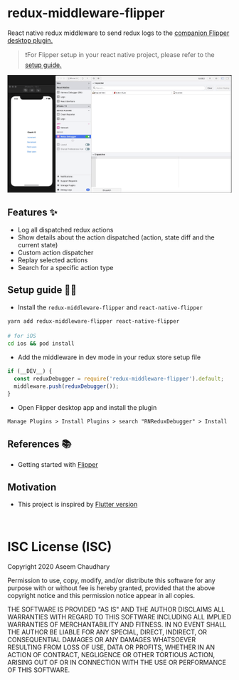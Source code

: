 # redux-middleware-flipper
React native redux middleware to send redux logs to the [companion Flipper desktop plugin.](https://github.com/aseemc/flipper-plugin-react-native-redux-debugger)

> ❗For Flipper setup in your react native project, please refer to the [setup guide.](https://fbflipper.com/docs/getting-started/react-native)

![Workflow](./assets/rn-redux-flipper.gif)

## Features ✨

- Log all dispatched redux actions
- Show details about the action dispatched (action, state diff and the current state)
- Custom action dispatcher
- Replay selected actions
- Search for a specific action type

## Setup guide ✍🏻

- Install the `redux-middleware-flipper` and `react-native-flipper`
```bash
yarn add redux-middleware-flipper react-native-flipper

# for iOS
cd ios && pod install
```
- Add the middleware in dev mode in your redux store setup file
```javascript
if (__DEV__) {
  const reduxDebugger = require('redux-middleware-flipper').default;
  middleware.push(reduxDebugger());
}
```
- Open Flipper desktop app and install the plugin 
```
Manage Plugins > Install Plugins > search "RNReduxDebugger" > Install
```

## References 📚

- Getting started with [Flipper](https://fbflipper.com/docs/tutorial/intro)

## Motivation

- This project is inspired by [Flutter version](https://github.com/leanflutter/flipper-plugin-reduxinspector)

<br>

# ISC License (ISC)
Copyright 2020 Aseem Chaudhary

Permission to use, copy, modify, and/or distribute this software for any purpose with or without fee is hereby granted, provided that the above copyright notice and this permission notice appear in all copies.

THE SOFTWARE IS PROVIDED "AS IS" AND THE AUTHOR DISCLAIMS ALL WARRANTIES WITH REGARD TO THIS SOFTWARE INCLUDING ALL IMPLIED WARRANTIES OF MERCHANTABILITY AND FITNESS. IN NO EVENT SHALL THE AUTHOR BE LIABLE FOR ANY SPECIAL, DIRECT, INDIRECT, OR CONSEQUENTIAL DAMAGES OR ANY DAMAGES WHATSOEVER RESULTING FROM LOSS OF USE, DATA OR PROFITS, WHETHER IN AN ACTION OF CONTRACT, NEGLIGENCE OR OTHER TORTIOUS ACTION, ARISING OUT OF OR IN CONNECTION WITH THE USE OR PERFORMANCE OF THIS SOFTWARE.